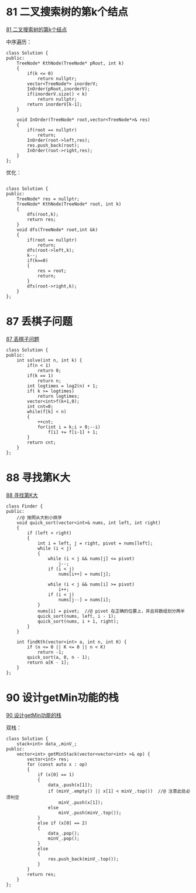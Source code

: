 # 81 二叉搜索树的第k个结点

[81 二叉搜索树的第k个结点](https://www.nowcoder.com/practice/ef068f602dde4d28aab2b210e859150a?tpId=190&&tqId=35205&rp=1&ru=/ta/job-code-high-rd&qru=/ta/job-code-high-rd/question-ranking)

中序遍历：

```
class Solution {
public:
    TreeNode* KthNode(TreeNode* pRoot, int k)
    {
        if(k <= 0)
            return nullptr;
        vector<TreeNode*> inorderV;
        InOrder(pRoot,inorderV);
		if(inorderV.size() < k)
			return nullptr;
        return inorderV[k-1];
    }
     
    void InOrder(TreeNode* root,vector<TreeNode*>& res)
    {
        if(root == nullptr) 
			return;
        InOrder(root->left,res);
		res.push_back(root);
        InOrder(root->right,res);
    }     
};
```

优化：

```

class Solution {
public:
    TreeNode* res = nullptr; 
    TreeNode* KthNode(TreeNode* root, int k)
    {
        dfs(root,k);
        return res;       
    }
    void dfs(TreeNode* root,int &k)
    {
        if(root == nullptr)
			return;
        dfs(root->left,k);        
        k--;
        if(k==0)
        {
            res = root;
            return;
        }          
        dfs(root->right,k);
    }    
};
```

# 87 丢棋子问题

[87 丢棋子问题](https://www.nowcoder.com/practice/d1418aaa147a4cb394c3c3efc4302266?tpId=190&&tqId=35592&rp=1&ru=/ta/job-code-high-rd&qru=/ta/job-code-high-rd/question-ranking)

```
class Solution {
public:
    int solve(int n, int k) {
        if(n < 1) 
			return 0;
        if(k == 1) 
			return n;
        int logtimes = log2(n) + 1;
        if( k >= logtimes) 
			return logtimes;
        vector<int>f(k+1,0);
        int cnt=0;
        while(f[k] < n)
        {
            ++cnt;
            for(int i = k;i > 0;--i)
				f[i] += f[i-1] + 1;
        }
        return cnt;
    }
};
```

# 88 寻找第K大

[88 寻找第K大](https://www.nowcoder.com/practice/e016ad9b7f0b45048c58a9f27ba618bf?tpId=190&&tqId=35209&rp=1&ru=/ta/job-code-high-rd&qru=/ta/job-code-high-rd/question-ranking)

```
class Finder {
public:
    //@ 按照从大到小排序
    void quick_sort(vector<int>& nums, int left, int right)
    {
        if (left < right)
        {
            int i = left, j = right, pivot = nums[left];
            while (i < j)
            {
                while (i < j && nums[j] <= pivot)
                    j--;
                if (i < j)
                    nums[i++] = nums[j];

                while (i < j && nums[i] >= pivot)
                    i++;
                if (i < j)
                    nums[j--] = nums[i];
            }
            nums[i] = pivot;  //@ pivot 在正确的位置上，并且将数组划分两半
            quick_sort(nums, left, i - 1);
            quick_sort(nums, i + 1, right);
        }
    }

    int findKth(vector<int> a, int n, int K) {
        if (n <= 0 || K <= 0 || n < K)
            return -1;
        quick_sort(a, 0, n - 1);
        return a[K - 1];
    }
};
```

# 90 设计getMin功能的栈

[90 设计getMin功能的栈](https://www.nowcoder.com/practice/c623426af02d4c189f92f2a99647bd34?tpId=190&&tqId=35210&rp=1&ru=/ta/job-code-high-rd&qru=/ta/job-code-high-rd/question-ranking)

双栈：

```
class Solution {
	stack<int> data_,minV_;
public:
    vector<int> getMinStack(vector<vector<int> >& op) {
        vector<int> res;
        for (const auto x : op)
        {
            if (x[0] == 1)
            {
                data_.push(x[1]);
                if (minV_.empty() || x[1] < minV_.top())  //@ 注意此处必须判空
                    minV_.push(x[1]);
                else
                    minV_.push(minV_.top());
            }
            else if (x[0] == 2)
            {
                data_.pop();
                minV_.pop();
            }
            else
            {
                res.push_back(minV_.top());
            }
        }
        return res;
    }
};
```

